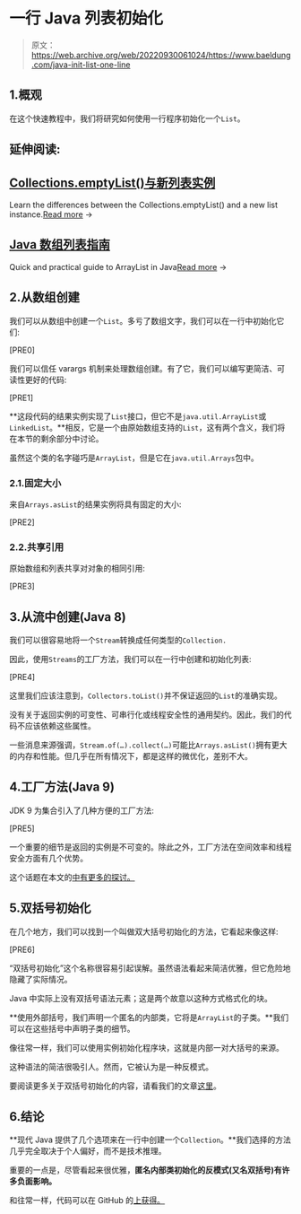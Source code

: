 # 一行 Java 列表初始化

> 原文：<https://web.archive.org/web/20220930061024/https://www.baeldung.com/java-init-list-one-line>

## 1.概观

在这个快速教程中，我们将研究如何使用一行程序初始化一个`List`。

## 延伸阅读:

## [Collections.emptyList()与新列表实例](/web/20220926193405/https://www.baeldung.com/java-collections-emptylist-new-list)

Learn the differences between the Collections.emptyList() and a new list instance.[Read more](/web/20220926193405/https://www.baeldung.com/java-collections-emptylist-new-list) →

## [Java 数组列表指南](/web/20220926193405/https://www.baeldung.com/java-arraylist)

Quick and practical guide to ArrayList in Java[Read more](/web/20220926193405/https://www.baeldung.com/java-arraylist) →

## 2.从数组创建

我们可以从数组中创建一个`List`。多亏了数组文字，我们可以在一行中初始化它们:

[PRE0]

我们可以信任 varargs 机制来处理数组创建。有了它，我们可以编写更简洁、可读性更好的代码:

[PRE1]

**这段代码的结果实例实现了`List`接口，但它不是`java.util.ArrayList`或`LinkedList`。**相反，它是一个由原始数组支持的`List`，这有两个含义，我们将在本节的剩余部分中讨论。

虽然这个类的名字碰巧是`ArrayList`，但是它在`java.util.Arrays`包中。

### 2.1.固定大小

来自`Arrays.asList`的结果实例将具有固定的大小:

[PRE2]

### 2.2.共享引用

原始数组和列表共享对对象的相同引用:

[PRE3]

## 3.从流中创建(Java 8)

我们可以很容易地将一个`Stream`转换成任何类型的`Collection.`

因此，使用`Streams`的工厂方法，我们可以在一行中创建和初始化列表:

[PRE4]

这里我们应该注意到，`Collectors.toList()`并不保证返回的`List`的准确实现。

没有关于返回实例的可变性、可串行化或线程安全性的通用契约。因此，我们的代码不应该依赖这些属性。

一些消息来源强调，`Stream.of(…).collect(…)`可能比`Arrays.asList()`拥有更大的内存和性能。但几乎在所有情况下，都是这样的微优化，差别不大。

## 4.工厂方法(Java 9)

JDK 9 为集合引入了几种方便的工厂方法:

[PRE5]

一个重要的细节是返回的实例是不可变的。除此之外，工厂方法在空间效率和线程安全方面有几个优势。

这个话题在本文的[中有更多的探讨。](/web/20220926193405/https://www.baeldung.com/java-9-collections-factory-methods)

## 5.双括号初始化

在几个地方，我们可以找到一个叫做双大括号初始化的方法，它看起来像这样:

[PRE6]

“双括号初始化”这个名称很容易引起误解。虽然语法看起来简洁优雅，但它危险地隐藏了实际情况。

Java 中实际上没有双括号语法元素；这是两个故意以这种方式格式化的块。

**使用外部括号，我们声明一个匿名的内部类，它将是`ArrayList`的子类。**我们可以在这些括号中声明子类的细节。

像往常一样，我们可以使用实例初始化程序块，这就是内部一对大括号的来源。

这种语法的简洁很吸引人。然而，它被认为是一种反模式。

要阅读更多关于双括号初始化的内容，请看我们的文章[这里](/web/20220926193405/https://www.baeldung.com/java-double-brace-initialization)。

## 6.结论

**现代 Java 提供了几个选项来在一行中创建一个`Collection`。**我们选择的方法几乎完全取决于个人偏好，而不是技术推理。

重要的一点是，尽管看起来很优雅，**匿名内部类初始化的反模式(又名双括号)有许多负面影响。**

和往常一样，代码可以在 GitHub 的[上获得。](https://web.archive.org/web/20220926193405/https://github.com/eugenp/tutorials/tree/master/core-java-modules/core-java-collections-list-2)